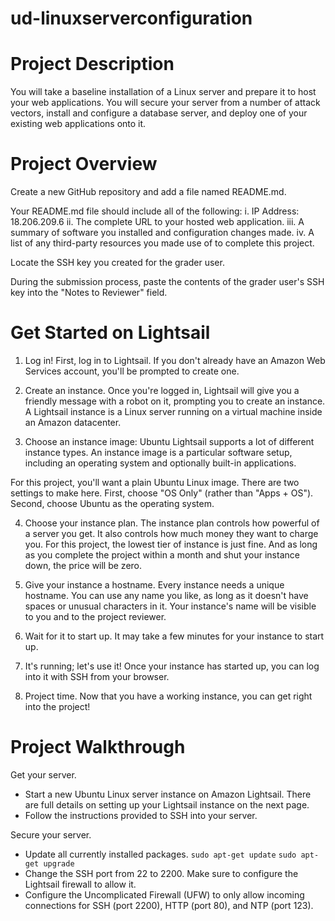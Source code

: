 # ud-linuxserverconfiguration

# Project Description
You will take a baseline installation of a Linux server and prepare it to host your web applications. You will secure your server from a number of attack vectors, install and configure a database server, and deploy one of your existing web applications onto it.

# Project Overview
Create a new GitHub repository and add a file named README.md.

Your README.md file should include all of the following:
i. IP Address: 18.206.209.6
ii. The complete URL to your hosted web application.
iii. A summary of software you installed and configuration changes made.
iv. A list of any third-party resources you made use of to complete this project.

Locate the SSH key you created for the grader user.

During the submission process, paste the contents of the grader user's SSH key into the "Notes to Reviewer" field.

# Get Started on Lightsail
1. Log in!
First, log in to Lightsail. If you don't already have an Amazon Web Services account, you'll be prompted to create one.

2. Create an instance.
Once you're logged in, Lightsail will give you a friendly message with a robot on it, prompting you to create an instance. A Lightsail instance is a Linux server running on a virtual machine inside an Amazon datacenter.

3. Choose an instance image: Ubuntu
Lightsail supports a lot of different instance types. An instance image is a particular software setup, including an operating system and optionally built-in applications.

For this project, you'll want a plain Ubuntu Linux image. There are two settings to make here. First, choose "OS Only" (rather than "Apps + OS"). Second, choose Ubuntu as the operating system.

4. Choose your instance plan.
The instance plan controls how powerful of a server you get. It also controls how much money they want to charge you. For this project, the lowest tier of instance is just fine. And as long as you complete the project within a month and shut your instance down, the price will be zero.

5. Give your instance a hostname.
Every instance needs a unique hostname. You can use any name you like, as long as it doesn't have spaces or unusual characters in it. Your instance's name will be visible to you and to the project reviewer.

6. Wait for it to start up.
It may take a few minutes for your instance to start up.

7. It's running; let's use it!
Once your instance has started up, you can log into it with SSH from your browser.

8. Project time.
Now that you have a working instance, you can get right into the project!

# Project Walkthrough

Get your server.
* Start a new Ubuntu Linux server instance on Amazon Lightsail. There are full details on setting up your Lightsail instance on the next page.
* Follow the instructions provided to SSH into your server.

Secure your server.
* Update all currently installed packages.
  ```sudo apt-get update```
  ```sudo apt-get upgrade```
* Change the SSH port from 22 to 2200. Make sure to configure the Lightsail firewall to allow it.
* Configure the Uncomplicated Firewall (UFW) to only allow incoming connections for SSH (port 2200), HTTP (port 80), and NTP (port 123).
